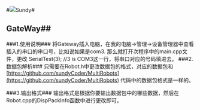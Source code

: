 #![](http://i.imgur.com/S7xBFja.png)Sundy#
## GateWay##

###1.使用说明###
 将Gateway插入电脑，在我的电脑->管理->设备管理器中查看插入的串口的串口号，比如说如果是com3. 那么就打开次程序中的main.cpp文件，更改  SerialTest(3); //3 is COM3这一行，将串口对应的号码填进去。
###2.数据包解析###
 只需要在Robot.h中更改数据包的格式，对应的数据包和 [https://github.com/sundyCoder/MultiRobots](https://github.com/sundyCoder/MultiRobots) 代码中的数据包格式是一样的。

###3.输出格式###
 输出格式是根据你要输出数据包中的哪些数据，然后在Robot.cpp的DispPackInfo函数中进行更改即可。

